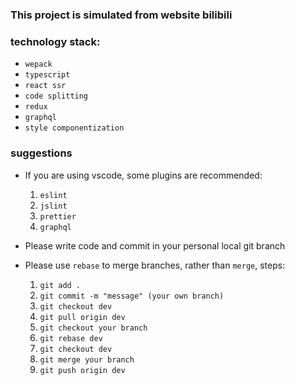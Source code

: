 ### This project is simulated from website bilibili

### technology stack:

- `wepack`
- `typescript`
- `react ssr`
- `code splitting`
- `redux`
- `graphql`
- `style componentization`

### suggestions

- If you are using vscode, some plugins are recommended:

  1. `eslint`
  2. `jslint`
  3. `prettier`
  4. `graphql`

- Please write code and commit in your personal local git branch

- Please use `rebase` to merge branches, rather than `merge`, steps:

  1. `git add .`
  2. `git commit -m "message" (your own branch)`
  3. `git checkout dev`
  4. `git pull origin dev`
  5. `git checkout your branch`
  6. `git rebase dev`
  7. `git checkout dev`
  8. `git merge your branch`
  9. `git push origin dev`
